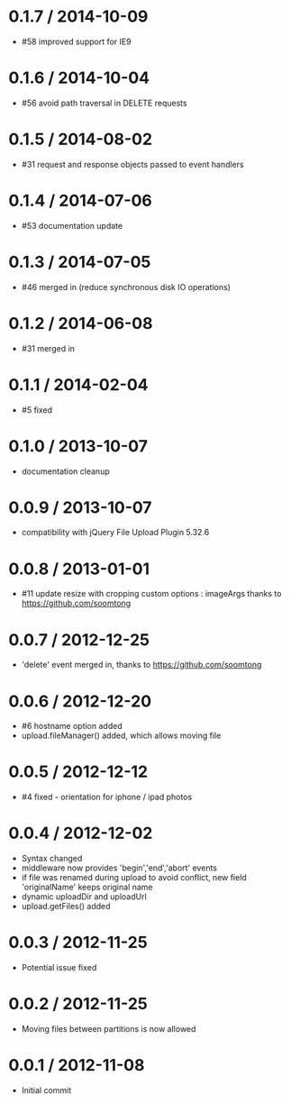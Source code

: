 0.1.7 / 2014-10-09
==================

  * #58 improved support for IE9

0.1.6 / 2014-10-04
==================

  * #56 avoid path traversal in DELETE requests

0.1.5 / 2014-08-02
==================

  * #31 request and response objects passed to event handlers

0.1.4 / 2014-07-06
==================

  * #53 documentation update

0.1.3 / 2014-07-05
==================

  * #46 merged in (reduce synchronous disk IO operations)

0.1.2 / 2014-06-08
==================

  * #31 merged in

0.1.1 / 2014-02-04
==================

  * #5 fixed

0.1.0 / 2013-10-07
==================

  * documentation cleanup


0.0.9 / 2013-10-07
==================

  * compatibility with jQuery File Upload Plugin 5.32.6

0.0.8 / 2013-01-01
==================

  * #11 update resize with cropping custom options : imageArgs
    thanks to https://github.com/soomtong

0.0.7 / 2012-12-25
==================

  * 'delete' event merged in, 
    thanks to https://github.com/soomtong

0.0.6 / 2012-12-20
==================

  * #6 hostname option added
  * upload.fileManager() added, which allows moving file

0.0.5 / 2012-12-12
==================

  * #4 fixed - orientation for iphone / ipad photos

0.0.4 / 2012-12-02
==================

  * Syntax changed
  * middleware now provides 'begin','end','abort' events
  * if file was renamed during upload to avoid conflict,
    new field 'originalName' keeps original name
  * dynamic uploadDir and uploadUrl
  * upload.getFiles() added

0.0.3 / 2012-11-25
==================

  * Potential issue fixed

0.0.2 / 2012-11-25
==================

  * Moving files between partitions is now allowed

0.0.1 / 2012-11-08
==================

  * Initial commit

